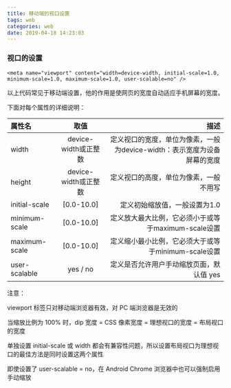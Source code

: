 ```yaml
---
title: 移动端的视口设置
tags: web
categories: web
date: 2019-04-18 14:23:03
---
```


### 视口的设置
```
<meta name="viewport" content="width=device-width, initial-scale=1.0, minimum-scale=1.0, maximum-scale=1.0, user-scalable=no" />  
```
以上代码常见于移动端设置，他的作用是使网页的宽度自动适应手机屏幕的宽度。

下面对每个属性的详细说明：

|属性名|取值|描述|
|:-|:-:|-:|
|width|device-width或正整数|定义视口的宽度，单位为像素，一般为device-width：表示宽度为设备屏幕的宽度|
|height|device-width或正整数|定义视口的高度，单位为像素，一般不用写|
|initial-scale|[0.0-10.0]|定义初始缩放值，一般设置为1.0|
|minimum-scale|[0.0-10.0]|定义放大最大比例，它必须小于或等于maximum-scale设置|
|maximum-scale|[0.0-10.0]|定义缩小最小比例，它必须大于或等于minimum-scale设置|
|user-scalable|	yes / no|	定义是否允许用户手动缩放页面，默认值 yes|

注意：

viewport 标签只对移动端浏览器有效，对 PC 端浏览器是无效的

当缩放比例为 100% 时，dip 宽度 = CSS 像素宽度 = 理想视口的宽度 = 布局视口的宽度

单独设置 initial-scale 或 width 都会有兼容性问题，所以设置布局视口为理想视口的最佳方法是同时设置这两个属性

即使设置了 user-scalable = no，在 Android Chrome 浏览器中也可以强制启用手动缩放